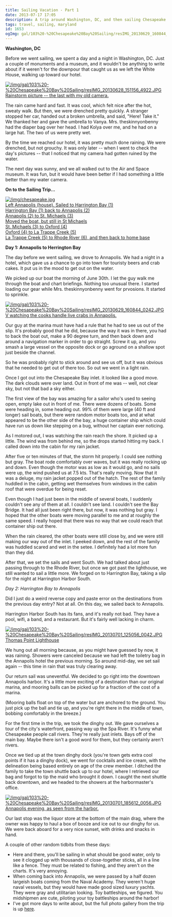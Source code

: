 ```yaml
---
title: Sailing Vacation - Part 1
date: 2013-07-17 17:05
description: A trip around Washington, DC, and then sailing Chesapeake Bay
tags: travel, sailing, maryland
id: 1653
ogImg: gal/103%20-%20Chesapeake%20Bay%20Sailing/resIMG_20130629_160844_0242.JPG
---
```

**Washington, DC**

Before we went sailing, we spent a day and a night in Washington, DC.  Just a couple of monuments and a museum, and it wouldn't be anything to write about if it weren't for the downpour that caught us as we left the White House, walking up toward our hotel.  


<a class="lightview alignright" href="/img/gal/103%20-%20Chesapeake%20Bay%20Sailing/resIMG_20130628_151156_4922.JPG" data-lightview-caption="Rainstorm picture -- the last with my old camera." data-lightview-group="group1" ><img src="/img/gal/103%20-%20Chesapeake%20Bay%20Sailing/resIMG_20130628_151156_4922.JPG" alt="/img/gal/103%20-%20Chesapeake%20Bay%20Sailing/resIMG_20130628_151156_4922.JPG"><br><span class="caption">Rainstorm picture -- the last with my old camera.</span></a>

The rain came hard and fast.  It was cool, which felt nice after the hot, sweaty walk.  But then, we were drenched pretty quickly.  A stranger stopped her car, handed out a broken umbrella, and said, "Here!  Take it."  We thanked her and gave the umbrella to Vanya.  Mrs. theskinnyonbenny had the diaper bag over her head.  I had Kolya over me, and he had on a large hat.  The two of us were pretty wet.

By the time we reached our hotel, it was pretty much done raining.  We were drenched, but not grouchy.  It was only later -- when I went to check the day's pictures -- that I noticed that my camera had gotten ruined by the water.

The next day was sunny, and we all walked out to the Air and Space museum.  It was fun, but it would have been better if I had something a little better than my water camera.

**On to the Sailing Trip...**


<a class="lightview centered" href="/img/chesapeake.jpg" data-lightview-caption="Left Annapolis (house).  Sailed to Harrington Bay (1)<br>
Harrington Bay (1) back to Annapolis (2)<br>
Annapolis (2) to St. Michaels (3)<br>
Moved the boat, but still in St Michaels<br>
St. Michaels (3) to Oxford (4)<br>
Oxford (4) to La Trappe Creek (5)<br>
La Trappe Creek (5) to Rhode River (6), and then back to home base" data-lightview-group="group1"><img src="/img/chesapeake.jpg" alt="/img/chesapeake.jpg"><br><span class="caption">Left Annapolis (house).  Sailed to Harrington Bay (1)<br>
Harrington Bay (1) back to Annapolis (2)<br>
Annapolis (2) to St. Michaels (3)<br>
Moved the boat, but still in St Michaels<br>
St. Michaels (3) to Oxford (4)<br>
Oxford (4) to La Trappe Creek (5)<br>
La Trappe Creek (5) to Rhode River (6), and then back to home base</span></a>

**Day 1: Annapolis to Herrington Bay**

The day before we went sailing, we drove to Annapolis.  We had a night in a hotel, which gave us a chance to go into town for touristy beers and crab cakes.  It put us in the mood to get out on the water.

We picked up our boat the morning of June 30th.  I let the guy walk me through the boat and chart briefings.  Nothing too unusual there.  I started loading our gear while Mrs. theskinnyonbenny went for prvosions.  It started to sprinkle.

<a class="lightview alignright" href="/img/gal/103%20-%20Chesapeake%20Bay%20Sailing/resIMG_20130629_160844_0242.JPG" data-lightview-caption="V watching the cooks handle live crabs in Annapolis." data-lightview-group="group1" ><img src="/img/gal/103%20-%20Chesapeake%20Bay%20Sailing/resIMG_20130629_160844_0242.JPG" alt="/img/gal/103%20-%20Chesapeake%20Bay%20Sailing/resIMG_20130629_160844_0242.JPG"><br><span class="caption">V watching the cooks handle live crabs in Annapolis.</span></a>

Our guy at the marina must have had a rule that he had to see us out of the slip.  It's probably good that he did, because the way it was in there, you had to back the boat out, make a 90 degree turn, and then back down and around a navigation marker in order to go straight.  Screw it up, and you smash a large vessel on the opposite dock or go aground on a shallow spot just beside the channel.

So he was probably right to stick around and see us off, but it was obvious that he needed to get out of there too.  So out we went in a light rain.

Once I got out into the Chesapeake Bay inlet. it looked like a good move.  The dark clouds were over land.  Out in front of me was -- well, not clear sky, but not that bad a sky either.

The first view of the bay was amazing for a sailor who's used to seeing open, empty lake out in front of me.  There were dozens of boats.  Some were heading in, some heading out.  99% of them were large (40 ft and longer) sail boats, but there were random motor boats too, and at what appeared to be the other side of the bay, a huge container ship which could have run us down like stepping on a bug, without her captain ever noticing.

As I motored out, I was watching the rain reach the shore.  It picked up a little.  The wind was from behind me, so the drops started hitting my back.  I called down into the cabin for my rain jacket.

After five or ten minutes of that, the storm hit properly.  I could see nothing but gray.  The boat rode comfortably over waves, but it was really rocking up and down.  Even though the motor was as low as it would go, and no sails were up, the wind pushed us at 7.5 kts.  That's really moving.  Now that it was a deluge, my rain jacket popped out of the hatch.  The rest of the family huddled in the cabin, getting wet themselves from windows in the cabin roof that were overdue for being reset.

Even though I had just been in the middle of several boats, I suddenly couldn't see any of them at all.  I couldn't see land.  I couldn't see the Bay Bridge.  It had all just been right there, but now, it was nothing but gray.  I hoped that the other boats were moving parallel to me and at roughly the same speed.  I really hoped that there was no way that we could reach that container ship out there.

When the rain cleared, the other boats were still close by, and we were still making our way out of the inlet.  I peeked down, and the rest of the family was huddled scared and wet in the setee.  I definitely had a lot more fun than they did.

After that, we set the sails and went South.  We had talked about just passing through to the Rhode River, but once we got past the lighthouse, we still wanted to sail a little more.  We forged on to Harrington Bay, taking a slip for the night at Harrington Harbor South.

*Day 2:  Harrington Bay to Annapolis*

Did I just do a weird reverse copy and paste error on the destinations from the previous day entry?  Not at all.  On this day, we sailed back to Annapolis.

Harrington Harbor South has its fans, and it's really not bad.  They have a pool, wifi, a band, and a restaurant.  But it's fairly well lacking in charm.

<a class="lightview alignright" href="/img/gal/103%20-%20Chesapeake%20Bay%20Sailing/resIMG_20130701_125056_0042.JPG" data-lightview-caption="Thomas Point Lighthouse" data-lightview-group="group1" ><img src="/img/gal/103%20-%20Chesapeake%20Bay%20Sailing/resIMG_20130701_125056_0042.JPG" alt="/img/gal/103%20-%20Chesapeake%20Bay%20Sailing/resIMG_20130701_125056_0042.JPG"><br><span class="caption">Thomas Point Lighthouse</span></a>

We hung out all morning because, as you might have guessed by now, it was raining.  Showers were canceled because we had left the toiletry bag in the Annapolis hotel the previous morning.  So around mid-day, we set sail again -- this time in rain that was truly clearing away.

Our return sail was uneventful.  We decided to go right into the downtown Annapolis harbor.  It's a little more exciting of a destination than our original marina, and mooring balls can be picked up for a fraction of the cost of a marina.  

(Mooring balls float on top of the water but are anchored to the ground.  You just pick up the ball and tie up, and you're right there in the middle of town, bobbing comfortably in the breeze.)

For the first time in the trip, we took the dinghy out.  We gave ourselves a tour of the city's waterfront, passing way up the Spa River.  It's funny what Chesapeake people call rivers.  They're really just inlets.  Bays off of the main bay.  Maybe there isn't a good word for them, but they certainly aren't rivers.  

Once we tied up at the town dinghy dock (you're town gets extra cool points if it has a dinghy dock), we went for cocktails and ice cream, with the delineation being based entirely on age of the crew member.  I ditched the family to take the town shuttle back up to our hotel, where I retrieved our bag and forgot to tip the maid who brought it down.  I caught the next shuttle back downtown, and we headed to the showers at the harbormaster's office.

<a class="lightview alignright" href="/img/gal/103%20-%20Chesapeake%20Bay%20Sailing/resIMG_20130701_185612_0056.JPG" data-lightview-caption="Annapolis evening, as seen from the harbor." data-lightview-group="group1" ><img src="/img/gal/103%20-%20Chesapeake%20Bay%20Sailing/resIMG_20130701_185612_0056.JPG" alt="/img/gal/103%20-%20Chesapeake%20Bay%20Sailing/resIMG_20130701_185612_0056.JPG"><br><span class="caption">Annapolis evening, as seen from the harbor.</span></a>

Our last stop was the liquor store at the bottom of the main drag, where the owner was happy to haul a box of booze and ice out to our dinghy for us.  We were back aboard for a very nice sunset, with drinks and snacks in hand.

A couple of other random tidbits from these days:

<ul><li>Here and there, you'll be sailing in what should be good water, only to see it clogged up with thousands of close-together sticks, all in a line like a fence.  They must be related to fishing, and they aren't on the charts.  It's very annoying.</li>

<li>When coming back into Annapolis, we were passed by a half dozen largeish boats coming from the Naval Academy.  They weren't huge naval vessels, but they would have made good sized luxury yachts.  They were gray and utilitarian looking.  Toy battleships, we figured.  You midshipmen are cute, piloting your toy battleships around the harbor!</li>

<li>I've got more days to write about, but the full photo gallery from the trip is up <a href="#" onclick="window.open('/pg3.php?spgmGal=103%20-%20Chesapeake%20Bay%20Sailing','103ChesapeakeBaySailing','width=1024, height=768, toolbar=no, location = no, directories=no, menubar=no, resizable=yes, scrollbars=no');">here</a>.</li></ul>
